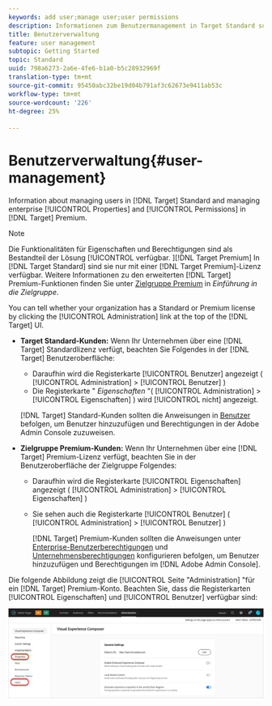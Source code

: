 ```yaml
---
keywords: add user;manage user;user permissions
description: Informationen zum Benutzermanagement in Target Standard sowie zur Verwaltung von Unternehmensassets und -berechtigungen in Target Premium.
title: Benutzerverwaltung
feature: user management
subtopic: Getting Started
topic: Standard
uuid: 798a6273-2a6e-4fe6-b1a0-b5c28932969f
translation-type: tm+mt
source-git-commit: 95450abc32be19d04b791af3c62673e9411ab53c
workflow-type: tm+mt
source-wordcount: '226'
ht-degree: 25%

---
```



# Benutzerverwaltung{#user-management}

Information about managing users in [!DNL Target] Standard and managing enterprise [!UICONTROL Properties] and [!UICONTROL Permissions] in [!DNL Target] Premium.

>[!NOTE]
>
>Die Funktionalitäten für Eigenschaften und Berechtigungen sind als Bestandteil der Lösung [!UICONTROL  verfügbar. ][!DNL Target Premium] In [!DNL Target Standard] sind sie nur mit einer [!DNL Target Premium]-Lizenz verfügbar. Weitere Informationen zu den erweiterten [!DNL Target] Premium-Funktionen finden Sie unter [Zielgruppe Premium](/help/c-intro/intro.md#premium) in *Einführung in die Zielgruppe*.

You can tell whether your organization has a Standard or Premium license by clicking the [!UICONTROL Administration] link at the top of the [!DNL Target] UI.

* **Target Standard-Kunden:** Wenn Ihr Unternehmen über eine [!DNL Target] Standardlizenz verfügt, beachten Sie Folgendes in der [!DNL Target] Benutzeroberfläche:

   * Daraufhin wird die Registerkarte [!UICONTROL Benutzer] angezeigt ( [!UICONTROL Administration] > [!UICONTROL Benutzer] )
   * Die Registerkarte &quot; *Eigenschaften* &quot;( [!UICONTROL Administration] > [!UICONTROL Eigenschaften] ) wird [!UICONTROL nicht] angezeigt.

   [!DNL Target] Standard-Kunden sollten die Anweisungen in [Benutzer](/help/administrating-target/c-user-management/c-user-management/user-management.md) befolgen, um Benutzer hinzuzufügen und Berechtigungen in der Adobe Admin Console zuzuweisen.

* **Zielgruppe Premium-Kunden:** Wenn Ihr Unternehmen über eine [!DNL Target] Premium-Lizenz verfügt, beachten Sie in der Benutzeroberfläche der Zielgruppe Folgendes:

   * Daraufhin wird die Registerkarte [!UICONTROL Eigenschaften] angezeigt ( [!UICONTROL Administration] > [!UICONTROL Eigenschaften] )
   * Sie sehen auch die Registerkarte [!UICONTROL Benutzer] ( [!UICONTROL Administration] > [!UICONTROL Benutzer] )

      [!DNL Target] Premium-Kunden sollten die Anweisungen unter [Enterprise-Benutzerberechtigungen](/help/administrating-target/c-user-management/property-channel/property-channel.md#concept_E396B16FA2024ADBA27BC056138F9838) und [Unternehmensberechtigungen](/help/administrating-target/c-user-management/property-channel/properties-overview.md#concept_22F2855DBF0D4754B9460F5D68749C71) konfigurieren befolgen, um Benutzer hinzuzufügen und Berechtigungen im [!DNL Adobe Admin Console].

Die folgende Abbildung zeigt die [!UICONTROL Seite &quot;Administration] &quot;für ein [!DNL Target] Premium-Konto. Beachten Sie, dass die Registerkarten [!UICONTROL Eigenschaften] und [!UICONTROL Benutzer] verfügbar sind:

![Registerkarte &quot;Administration&quot;](/help/administrating-target/assets/premium.png)


